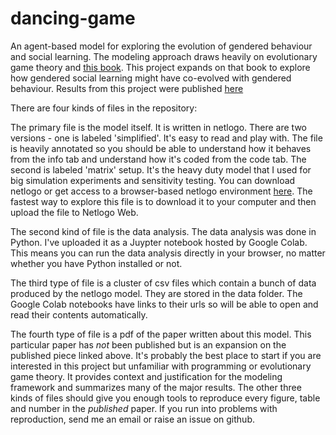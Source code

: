 # dancing-game
An agent-based model for exploring the evolution of gendered behaviour and social learning. The modeling approach draws heavily
on evolutionary game theory and [this book](https://oxford.universitypressscholarship.com/view/10.1093/oso/9780198789970.001.0001/oso-9780198789970).
This project expands on that book to explore how gendered social learning might have co-evolved with gendered behaviour. Results from this project were published [here](https://journals.sagepub.com/doi/10.1177/00483931211049770)

There are four kinds of files in the repository:

The primary file is the model itself. It is written in netlogo. There are two versions - one is labeled 'simplified'. It's easy to read and play with. The file is heavily annotated so you should be able to understand how it behaves from the info tab and understand how it's coded from the code tab. The second is labeled 'matrix' setup. It's the heavy duty model that I used for big simulation experiments and sensitivity testing. You can download netlogo or get access to a browser-based netlogo environment [here](https://www.netlogoweb.org/). The fastest way to explore this file is to download it to your computer and then upload the file to Netlogo Web. 

The second kind of file is the data analysis. The data analysis was done in Python. I've uploaded it as a Juypter notebook hosted by Google Colab. This means you can run the data analysis directly in your browser, no matter whether you have Python installed or not.

The third type of file is a cluster of csv files which contain a bunch of data produced by the netlogo model. They are stored in the data folder. The Google Colab notebooks have links to their urls so will be able to open and read their contents automatically.

The fourth type of file is a pdf of the paper written about this model. This particular paper has *not* been published but is an expansion on the published piece linked above. It's probably the best place to start if you are interested in this project but unfamiliar with programming or evolutionary game theory. It provides context and justification for the modeling framework and summarizes many of the major results. The other three kinds of files should give you enough tools to reproduce every figure, table and number in the *published* paper. If you run into problems with reproduction, send me an email or raise an issue on github.
